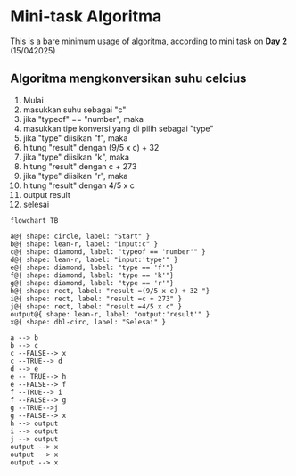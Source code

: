 # Mini-task Algoritma

This is a bare minimum usage of algoritma, according to mini task on **Day 2** (15/042025)

## Algoritma mengkonversikan suhu celcius

1. Mulai
1. masukkan suhu sebagai "c"
1. jika "typeof" == "number", maka
1. masukkan tipe konversi yang di pilih sebagai "type"
1. jika "type" diisikan "f", maka
1. hitung "result" dengan (9/5 x c) + 32
1. jika "type" diisikan "k", maka
1. hitung "result" dengan c + 273
1. jika "type" diisikan "r", maka
1. hitung "result" dengan 4/5 x c
1. output result
1. selesai

```mermaid
flowchart TB

a@{ shape: circle, label: "Start" }
b@{ shape: lean-r, label: "input:c" }
c@{ shape: diamond, label: "typeof == 'number'" }
d@{ shape: lean-r, label: "input:'type'" }
e@{ shape: diamond, label: "type == 'f'"}
f@{ shape: diamond, label: "type == 'k'"}
g@{ shape: diamond, label: "type == 'r'"}
h@{ shape: rect, label: "result =(9/5 x c) + 32 "}
i@{ shape: rect, label: "result =c + 273" }
j@{ shape: rect, label: "result =4/5 x c" }
output@{ shape: lean-r, label: "output:'result'" }
x@{ shape: dbl-circ, label: "Selesai" }

a --> b
b --> c
c --FALSE--> x
c --TRUE--> d
d --> e
e -- TRUE--> h
e --FALSE--> f
f --TRUE--> i
f --FALSE--> g
g --TRUE-->j
g --FALSE--> x
h --> output
i --> output
j --> output
output --> x
output --> x
output --> x











```

